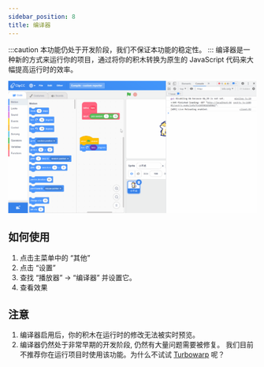 ```yaml
---
sidebar_position: 8
title: 编译器
---
```

:::caution
本功能仍处于开发阶段，我们不保证本功能的稳定性。
:::
编译器是一种新的方式来运行你的项目，通过将你的积木转换为原生的 JavaScript 代码来大幅提高运行时的效率。

![编译器](/img/compiler.gif)

## 如何使用
1. 点击主菜单中的 “其他”
2. 点击 “设置”
3. 查找 “播放器” -> “编译器” 并设置它。
4. 查看效果

## 注意
1. 编译器启用后，你的积木在运行时的修改无法被实时预览。
2. 编译器仍然处于非常早期的开发阶段, 仍然有大量问题需要被修复。 我们目前不推荐你在运行项目时使用该功能。为什么不试试 [Turbowarp](https://turbowarp.org/) 呢？